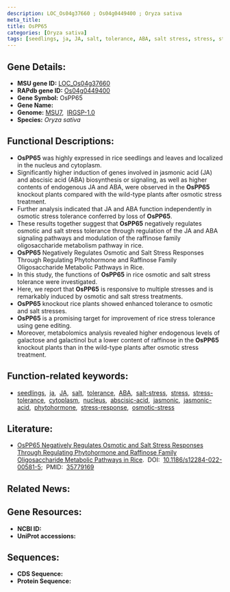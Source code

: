 ```yaml
---
description: LOC_Os04g37660 ; Os04g0449400 ; Oryza sativa
meta_title:
title: OsPP65
categories: [Oryza sativa]
tags: [seedlings, ja, JA, salt, tolerance, ABA, salt stress, stress, stress tolerance, cytoplasm, nucleus, abscisic acid, jasmonic, jasmonic acid, phytohormone,  ABA , stress response, osmotic stress,  ja ]
---
```


## Gene Details:
- **MSU gene ID:** [LOC_Os04g37660](http://rice.uga.edu/cgi-bin/ORF_infopage.cgi?orf=LOC_Os04g37660)  
- **RAPdb gene ID:** [Os04g0449400](https://rapdb.dna.affrc.go.jp/locus/?name=Os04g0449400)  
- **Gene Symbol:** OsPP65
- **Gene Name:**
- **Genome:**  [MSU7](http://rice.uga.edu/),&nbsp;&nbsp;[IRGSP-1.0](https://rapdb.dna.affrc.go.jp/download/irgsp1.html)
- **Species:** *Oryza sativa*

## Functional Descriptions:
   - **OsPP65** was highly expressed in rice seedlings and leaves and localized in the nucleus and cytoplasm.
   - Significantly higher induction of genes involved in jasmonic acid (JA) and abscisic acid (ABA) biosynthesis or signaling, as well as higher contents of endogenous JA and ABA, were observed in the **OsPP65** knockout plants compared with the wild-type plants after osmotic stress treatment.
   - Further analysis indicated that JA and ABA function independently in osmotic stress tolerance conferred by loss of **OsPP65**.
   - These results together suggest that **OsPP65** negatively regulates osmotic and salt stress tolerance through regulation of the JA and ABA signaling pathways and modulation of the raffinose family oligosaccharide metabolism pathway in rice.
   - **OsPP65** Negatively Regulates Osmotic and Salt Stress Responses Through Regulating Phytohormone and Raffinose Family Oligosaccharide Metabolic Pathways in Rice.
   - In this study, the functions of **OsPP65** in rice osmotic and salt stress tolerance were investigated.
   - Here, we report that **OsPP65** is responsive to multiple stresses and is remarkably induced by osmotic and salt stress treatments.
   - **OsPP65** knockout rice plants showed enhanced tolerance to osmotic and salt stresses.
   - **OsPP65** is a promising target for improvement of rice stress tolerance using gene editing.
   - Moreover, metabolomics analysis revealed higher endogenous levels of galactose and galactinol but a lower content of raffinose in the **OsPP65** knockout plants than in the wild-type plants after osmotic stress treatment.

## Function-related keywords:
   - [seedlings](/tags/seedlings/),&nbsp;&nbsp;[ja](/tags/ja/),&nbsp;&nbsp;[JA](/tags/JA/),&nbsp;&nbsp;[salt](/tags/salt/),&nbsp;&nbsp;[tolerance](/tags/tolerance/),&nbsp;&nbsp;[ABA](/tags/ABA/),&nbsp;&nbsp;[salt-stress](/tags/salt-stress/),&nbsp;&nbsp;[stress](/tags/stress/),&nbsp;&nbsp;[stress-tolerance](/tags/stress-tolerance/),&nbsp;&nbsp;[cytoplasm](/tags/cytoplasm/),&nbsp;&nbsp;[nucleus](/tags/nucleus/),&nbsp;&nbsp;[abscisic-acid](/tags/abscisic-acid/),&nbsp;&nbsp;[jasmonic](/tags/jasmonic/),&nbsp;&nbsp;[jasmonic-acid](/tags/jasmonic-acid/),&nbsp;&nbsp;[phytohormone](/tags/phytohormone/),&nbsp;&nbsp;[stress-response](/tags/stress-response/),&nbsp;&nbsp;[osmotic-stress](/tags/osmotic-stress/)

## Literature:
   - [OsPP65 Negatively Regulates Osmotic and Salt Stress Responses Through Regulating Phytohormone and Raffinose Family Oligosaccharide Metabolic Pathways in Rice](https://www.doi.org/10.1186/s12284-022-00581-5).&nbsp;&nbsp;DOI:&nbsp;&nbsp;[10.1186/s12284-022-00581-5](https://www.doi.org/10.1186/s12284-022-00581-5);&nbsp;&nbsp;PMID:&nbsp;&nbsp;[35779169](https://pubmed.ncbi.nlm.nih.gov/35779169/)

## Related News:

## Gene Resources:
- **NCBI ID:**  []()
- **UniProt accessions:** [](https://www.uniprot.org/uniprotkb//entry)

## Sequences:
- **CDS Sequence:**
- **Protein Sequence:**
